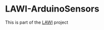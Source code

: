 # LAWI-ArduinoSensors
This is part of the [LAWI](https://github.com/users/KeyJ148/projects/1 "LAWI: Arduino Web Interface") project
